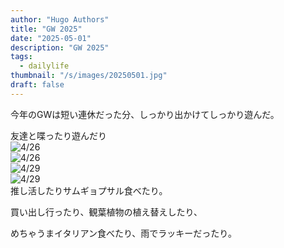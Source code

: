 ```yaml
---
author: "Hugo Authors"
title: "GW 2025"
date: "2025-05-01"
description: "GW 2025"
tags:
  - dailylife
thumbnail: "/s/images/20250501.jpg"
draft: false
---
```


今年のGWは短い連休だった分、しっかり出かけてしっかり遊んだ。
  
友達と喋ったり遊んだり  
![4/26](/s/images/IMG_20250429_214130.jpg)  
![4/26](/s/images/IMG_20250429_214206.jpg)  
![4/29](/s/images/IMG_20250429_214253.jpg)  
![4/29](/s/images/IMG_20250429_214903.jpg)  
推し活したりサムギョプサル食べたり。
  
買い出し行ったり、観葉植物の植え替えしたり、
  
めちゃうまイタリアン食べたり、雨でラッキーだったり。
